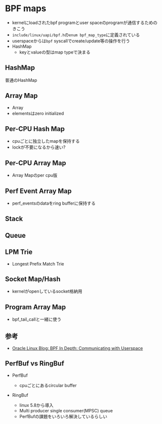 # BPF maps

* kernelにloadされたbpf programとuser spaceのprogramが通信するためのきこう
* `include/linux/uapi/bpf.h`の`enum bpf_map_type`に定義されている
* userspaceからは`bpf` syscallでcreate/update等の操作を行う
* HashMap
  * keyとvalueの型はmap typeで決まる


## HashMap

普通のHashMap

## Array Map

* Array
* elementsはzero initialized

## Per-CPU Hash Map

* cpuごとに独立したmapを保持する
* lockが不要になるから速い?

## Per-CPU Array Map

* Array Mapのper cpu版

## Perf Event Array Map

* perf_eventsのdataをring bufferに保持する

## Stack

## Queue

## LPM Trie

* Longest Prefix Match Trie

## Socket Map/Hash

* kernelがopenしているsocket格納用

## Program Array Map

* bpf_tail_callと一緒に使う

## 参考

- [Oracle Linux Blog: BPF In Depth: Communicating with Userspace](https://blogs.oracle.com/linux/post/bpf-in-depth-communicating-with-userspace)


## PerfBuf vs RingBuf

* PerfBuf
  * cpuごとにあるcircular buffer

* RingBuf
  * linux 5.8から導入
  * Multi producer single consumer(MPSC) queue
  * PerfBufの課題をいろいろ解決しているらしい

